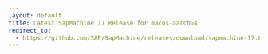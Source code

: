 ```yaml
---
layout: default
title: Latest SapMachine 17 Release for macos-aarch64
redirect_to:
  - https://github.com/SAP/SapMachine/releases/download/sapmachine-17.0.6/sapmachine-jdk-17.0.6_macos-aarch64_bin.tar.gz
---
```

